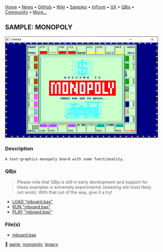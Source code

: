 [Home](https://qb64.com) • [News](../../news.md) • [GitHub](https://github.com/QB64Official/qb64) • [Wiki](https://github.com/QB64Official/qb64/wiki) • [Samples](../../samples.md) • [InForm](../../inform.md) • [GX](../../gx.md) • [QBjs](../../qbjs.md) • [Community](../../community.md) • [More...](../../more.md)

## SAMPLE: MONOPOLY

![screenshot.png](img/screenshot.png)

### Description

```text
A text-graphics monopoly board with some functionality.
```

### QBjs

> Please note that QBjs is still in early development and support for these examples is extremely experimental (meaning will most likely not work). With that out of the way, give it a try!

* [LOAD "mboard.bas"](https://v6p9d9t4.ssl.hwcdn.net/html/6022890/index.html?src=https://qb64.com/samples/monopoly/src/mboard.bas)
* [RUN "mboard.bas"](https://v6p9d9t4.ssl.hwcdn.net/html/6022890/index.html?mode=auto&src=https://qb64.com/samples/monopoly/src/mboard.bas)
* [PLAY "mboard.bas"](https://v6p9d9t4.ssl.hwcdn.net/html/6022890/index.html?mode=play&src=https://qb64.com/samples/monopoly/src/mboard.bas)

### File(s)

* [mboard.bas](src/mboard.bas)

🔗 [game](../game.md), [monopoly](../monopoly.md), [legacy](../legacy.md)
